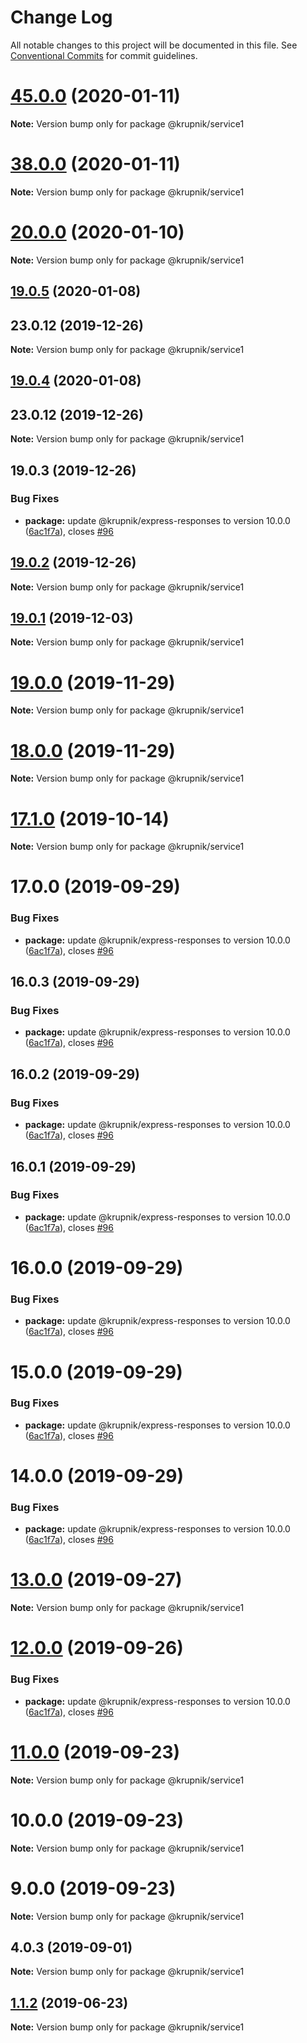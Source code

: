 # Change Log

All notable changes to this project will be documented in this file.
See [Conventional Commits](https://conventionalcommits.org) for commit guidelines.

# [45.0.0](https://github.com/yurikrupniktools/client-apps/compare/@krupnik/service1@38.0.0...@krupnik/service1@45.0.0) (2020-01-11)

**Note:** Version bump only for package @krupnik/service1





# [38.0.0](https://github.com/yurikrupniktools/client-apps/compare/@krupnik/service1@20.0.0...@krupnik/service1@38.0.0) (2020-01-11)

**Note:** Version bump only for package @krupnik/service1





# [20.0.0](https://github.com/yurikrupniktools/client-apps/compare/@krupnik/service1@19.0.5...@krupnik/service1@20.0.0) (2020-01-10)

**Note:** Version bump only for package @krupnik/service1





## [19.0.5](https://github.com/yurikrupniktools/client-apps/compare/@krupnik/service1@19.0.3...@krupnik/service1@19.0.5) (2020-01-08)



## 23.0.12 (2019-12-26)

**Note:** Version bump only for package @krupnik/service1





## [19.0.4](https://github.com/yurikrupniktools/client-apps/compare/@krupnik/service1@19.0.3...@krupnik/service1@19.0.4) (2020-01-08)



## 23.0.12 (2019-12-26)

**Note:** Version bump only for package @krupnik/service1





## 19.0.3 (2019-12-26)


### Bug Fixes

* **package:** update @krupnik/express-responses to version 10.0.0 ([6ac1f7a](https://github.com/yurikrupniktools/client-apps/commit/6ac1f7a066894f7c17f74973ee7cf057442343c8)), closes [#96](https://github.com/yurikrupniktools/client-apps/issues/96)





## [19.0.2](https://github.com/yurikrupniktools/client-apps/compare/@krupnik/service1@19.0.1...@krupnik/service1@19.0.2) (2019-12-26)

**Note:** Version bump only for package @krupnik/service1





## [19.0.1](https://github.com/yurikrupniktools/client-apps/compare/@krupnik/service1@19.0.0...@krupnik/service1@19.0.1) (2019-12-03)

**Note:** Version bump only for package @krupnik/service1





# [19.0.0](https://github.com/yurikrupniktools/client-apps/compare/@krupnik/service1@18.0.0...@krupnik/service1@19.0.0) (2019-11-29)

**Note:** Version bump only for package @krupnik/service1





# [18.0.0](https://github.com/yurikrupniktools/client-apps/compare/@krupnik/service1@17.1.0...@krupnik/service1@18.0.0) (2019-11-29)

**Note:** Version bump only for package @krupnik/service1





# [17.1.0](https://github.com/yurikrupniktools/client-apps/compare/@krupnik/service1@17.0.0...@krupnik/service1@17.1.0) (2019-10-14)

**Note:** Version bump only for package @krupnik/service1





# 17.0.0 (2019-09-29)


### Bug Fixes

* **package:** update @krupnik/express-responses to version 10.0.0 ([6ac1f7a](https://github.com/yurikrupniktools/client-apps/commit/6ac1f7a)), closes [#96](https://github.com/yurikrupniktools/client-apps/issues/96)





## 16.0.3 (2019-09-29)


### Bug Fixes

* **package:** update @krupnik/express-responses to version 10.0.0 ([6ac1f7a](https://github.com/yurikrupniktools/client-apps/commit/6ac1f7a)), closes [#96](https://github.com/yurikrupniktools/client-apps/issues/96)





## 16.0.2 (2019-09-29)


### Bug Fixes

* **package:** update @krupnik/express-responses to version 10.0.0 ([6ac1f7a](https://github.com/yurikrupniktools/client-apps/commit/6ac1f7a)), closes [#96](https://github.com/yurikrupniktools/client-apps/issues/96)





## 16.0.1 (2019-09-29)


### Bug Fixes

* **package:** update @krupnik/express-responses to version 10.0.0 ([6ac1f7a](https://github.com/yurikrupniktools/client-apps/commit/6ac1f7a)), closes [#96](https://github.com/yurikrupniktools/client-apps/issues/96)





# 16.0.0 (2019-09-29)


### Bug Fixes

* **package:** update @krupnik/express-responses to version 10.0.0 ([6ac1f7a](https://github.com/yurikrupniktools/client-apps/commit/6ac1f7a)), closes [#96](https://github.com/yurikrupniktools/client-apps/issues/96)





# 15.0.0 (2019-09-29)


### Bug Fixes

* **package:** update @krupnik/express-responses to version 10.0.0 ([6ac1f7a](https://github.com/yurikrupniktools/client-apps/commit/6ac1f7a)), closes [#96](https://github.com/yurikrupniktools/client-apps/issues/96)





# 14.0.0 (2019-09-29)


### Bug Fixes

* **package:** update @krupnik/express-responses to version 10.0.0 ([6ac1f7a](https://github.com/yurikrupniktools/client-apps/commit/6ac1f7a)), closes [#96](https://github.com/yurikrupniktools/client-apps/issues/96)





# [13.0.0](https://github.com/yurikrupniktools/client-apps/compare/@krupnik/service1@12.0.0...@krupnik/service1@13.0.0) (2019-09-27)

**Note:** Version bump only for package @krupnik/service1





# [12.0.0](https://github.com/yurikrupniktools/client-apps/compare/@krupnik/service1@11.0.0...@krupnik/service1@12.0.0) (2019-09-26)


### Bug Fixes

* **package:** update @krupnik/express-responses to version 10.0.0 ([6ac1f7a](https://github.com/yurikrupniktools/client-apps/commit/6ac1f7a)), closes [#96](https://github.com/yurikrupniktools/client-apps/issues/96)





# [11.0.0](https://github.com/yurikrupniktools/client-apps/compare/@krupnik/service1@10.0.0...@krupnik/service1@11.0.0) (2019-09-23)

**Note:** Version bump only for package @krupnik/service1





# 10.0.0 (2019-09-23)

**Note:** Version bump only for package @krupnik/service1





# 9.0.0 (2019-09-23)

**Note:** Version bump only for package @krupnik/service1





## 4.0.3 (2019-09-01)

**Note:** Version bump only for package @krupnik/service1





## [1.1.2](https://github.com/yurikrupniktools/client-apps/compare/@krupnik/service1@1.1.1...@krupnik/service1@1.1.2) (2019-06-23)

**Note:** Version bump only for package @krupnik/service1
